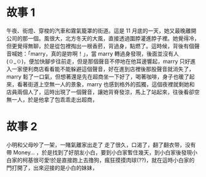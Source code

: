 <!--
 * @Author: your name
 * @Date: 2022-03-09 10:34:06
 * @LastEditTime: 2022-03-09 15:49:22
 * @LastEditors: Please set LastEditors
 * @Description: 打开koroFileHeader查看配置 进行设置: https://github.com/OBKoro1/koro1FileHeader/wiki/%E9%85%8D%E7%BD%AE
 * @FilePath: \stroy\Story.md
-->

# 故事 1

午夜、街燈、穿梭的汽車和霧氣籠罩的街道。這是 11 月底的一天，她又最晚離開公司的那一個。風很大，北方冬天的大風，直接透過圍脖灌進脖子裡。她覺得冷，但更覺得無聊，於是從包裡掏出一根香菸，背過身，點燃了。這時候，背後有個聲音喊她：「marry，真的是妳啊！」，當 marry 轉過身發現，後面並沒有人 (☉_☉)，便加快腳步往前走，但是那個聲音不停地在他耳邊響起，marry 只好進入一家便利商店看看能不能躲避這個聲音，好在進到店裡後那股聲音就消失了，marry 鬆了一口氣，但想著還是先在超商坐一下好了，喝著咖啡，身子也暖了起來，看著街道上空無一人的景象，marry 也感到格外的孤獨，這個夜裡就剩她和店員兩個人了，這時出現了一個聲音，讓她背脊發涼，馬上了站起來，往後看卻空無一人，於是他拿了包乖乖走出超商，

# 故事 2

小明和父母吵了一架，一賭氣離家出走了 走了很久，口渴了，翻了翻衣带，没有帶 Money… ，於是找到了好朋友小白，要到小白家暫住幾天，到小白家後發現小白家的柯基很可愛!於是直接跑上去撸狗，瘋狂摸摸肉球(??)，就在這時小白家的門打開了，出來迎接的是小白的妹妹，
